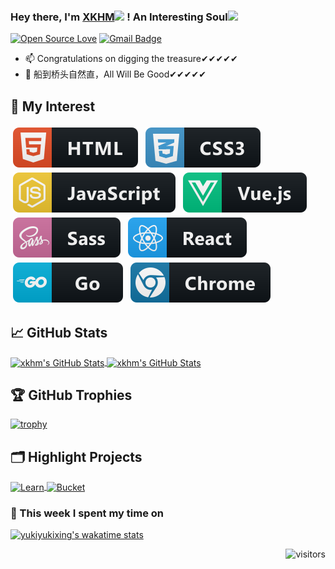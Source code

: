 ### Hey there, I'm [XKHM](https://xkhm.net)<img src="https://media.giphy.com/media/WUlplcMpOCEmTGBtBW/giphy.gif" width="30"> ! An Interesting Soul<img src="https://media.giphy.com/media/hvRJCLFzcasrR4ia7z/giphy.gif" width="25px">

[![Open Source Love](https://badges.frapsoft.com/os/v1/open-source.svg?v=102)](https://github.com/yukiyukixing/yukiyukixing)
[![Gmail Badge](https://img.shields.io/badge/-im.xkhm@gmail.com-c14438?style=flat-square&logo=Gmail&logoColor=white&link=mailto:im.xkhm@gmail.com)](mailto:im.xkhm@gmail.com)

- 📫 Congratulations on digging the treasure✔✔✔✔✔
- 🧡 船到桥头自然直，All Will Be Good✔✔✔✔✔

<h2>🚀 My Interest</h2>
<p align="left">
  <img src="https://raw.githubusercontent.com/8bithemant/8bithemant/master/svg/dev/languages/html.svg" alt="html" style="vertical-align:top; margin:4px">
  <img src="https://raw.githubusercontent.com/MikeCodesDotNET/ColoredBadges/master/svg/dev/languages/css3.svg" alt="css3" style="vertical-align:top; margin:4px">
  <img src="https://raw.githubusercontent.com/8bithemant/8bithemant/master/svg/dev/languages/js.svg" alt="js" style="vertical-align:top; margin:4px">
  <img src="https://raw.githubusercontent.com/8bithemant/8bithemant/master/svg/dev/frameworks/vue.svg" alt="vue" style="vertical-align:top; margin:4px">
  <img src="https://raw.githubusercontent.com/MikeCodesDotNET/ColoredBadges/master/svg/dev/languages/sass.svg" alt="sass" style="vertical-align:top; margin:4px">
  <img src="https://raw.githubusercontent.com/8bithemant/8bithemant/master/svg/dev/frameworks/react.svg" alt="react" style="vertical-align:top; margin:4px">
  <img src="https://raw.githubusercontent.com/MikeCodesDotNET/ColoredBadges/master/svg/dev/languages/go.svg" alt="go" style="vertical-align:top; margin:4px">
  <img src="https://raw.githubusercontent.com/8bithemant/8bithemant/master/svg/dev/misc/chrome.svg" alt="chrome" style="vertical-align:top; margin:4px">
</p>


## &#x1f4c8; GitHub Stats

<a href="https://github.com/yukiyukixing/yukiyukixing">
  <img align="center" src="https://github-readme-stats.vercel.app/api/top-langs/?username=yukiyukixing&langs_count=4&hide=c%2B%2B,c,html&theme=great-gatsby&bg_color=30,e96443,904e95&title_color=e7f116&count_private=true" alt="xkhm's GitHub Stats" />
</a>

<a href="https://github.com/yukiyukixing/yukiyukixing">
  <img align="center" src="https://github-readme-stats.vercel.app/api?username=yukiyukixing&show_icons=true&line_height=33&count_private=true&theme=great-gatsby&bg_color=30,e96443,904e95&title_color=e7f116" alt="xkhm's GitHub Stats" />
</a>

## 🏆 GitHub Trophies

[![trophy](https://github-profile-trophy.vercel.app/?username=yukiyukixing&theme=juicyfresh&column=7)](https://github.com/ryo-ma/github-profile-trophy)


## 🗂️ Highlight Projects

<a href="https://github.com/yukiyukixing/Learn">
  <img align="center" src="https://github-readme-stats.vercel.app/api/pin/?username=yukiyukixing&repo=Learn&show_icons=true&line_height=27&theme=great-gatsby&bg_color=30,e96443,904e95&title_color=e7f116" alt="Learn" />
</a>

<a href="https://github1s.com/yukiyukixing/Bucket">
  <img align="center" src="https://github-readme-stats.vercel.app/api/pin/?username=yukiyukixing&repo=Bucket&show_icons=true&line_height=27&theme=great-gatsby&bg_color=30,e96443,904e95&title_color=e7f116" alt="Bucket" />
</a>

### 📕   This week I spent my time on

[![yukiyukixing's wakatime stats](https://github-readme-stats.vercel.app/api/wakatime?username=xkhm&line_height=27&theme=great-gatsby&bg_color=30,e96443,904e95&title_color=e7f116)](https://github.com/anuraghazra/github-readme-stats)

<p align="right"><img src="https://visitor-badge.glitch.me/badge?page_id=yukiyukixing.yukiyukixing" alt="visitors"></p>
